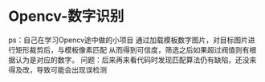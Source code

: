 # Opencv-数字识别
ps：自己在学习Opencv途中做的小项目
通过加载模板数字图片，对目标图片进行矩形裁剪后，与模板像素匹配
从而得到可信度，筛选之后如果超过阀值则有根据认为是对应的数字。
问题：后来再来看代码时发现匹配算法仍有缺陷，还没来得及改，导致可能会出现误检测
